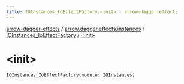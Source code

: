 ```yaml
---
title: IOInstances_IoEffectFactory.<init> - arrow-dagger-effects
---
```


[arrow-dagger-effects](../../index.html) / [arrow.dagger.effects.instances](../index.html) / [IOInstances_IoEffectFactory](index.html) / [&lt;init&gt;](./-init-.html)

# &lt;init&gt;

`IOInstances_IoEffectFactory(module: `[`IOInstances`](../-i-o-instances/index.html)`)`
